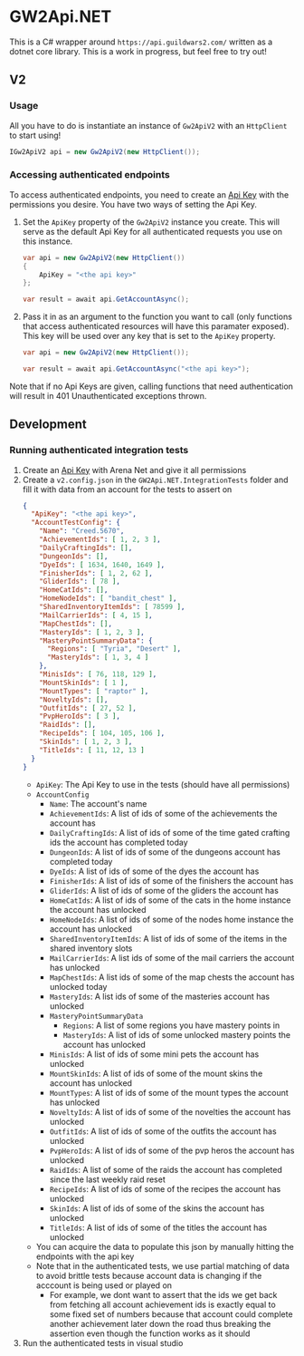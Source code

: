 # GW2Api.NET

This is a C# wrapper around `https://api.guildwars2.com/` written as a dotnet core library. This is a work in progress, but feel free to try out!

## V2

### Usage
All you have to do is instantiate an instance of `Gw2ApiV2` with an `HttpClient` to start using!
```cs
IGw2ApiV2 api = new Gw2ApiV2(new HttpClient());
```

### Accessing authenticated endpoints
To access authenticated endpoints, you need to create an [Api Key](https://wiki.guildwars2.com/wiki/API:API_key) with the permissions you desire. You have two ways of setting the Api Key.
1. Set the `ApiKey` property of the `Gw2ApiV2` instance you create. This will serve as the default Api Key for all authenticated requests you use on this instance.
    ```cs
    var api = new Gw2ApiV2(new HttpClient())
    {
        ApiKey = "<the api key>"
    };

    var result = await api.GetAccountAsync();
    ```
1. Pass it in as an argument to the function you want to call (only functions that access authenticated resources will have this paramater exposed). This key will be used over any key that is set to the `ApiKey` property.
    ```cs
    var api = new Gw2ApiV2(new HttpClient());

    var result = await api.GetAccountAsync("<the api key>");
    ```
Note that if no Api Keys are given, calling functions that need authentication will result in 401 Unauthenticated exceptions thrown.

## Development

### Running authenticated integration tests
1. Create an [Api Key](https://wiki.guildwars2.com/wiki/API:API_key) with Arena Net and give it all permissions
2. Create a `v2.config.json` in the `GW2Api.NET.IntegrationTests` folder and fill it with data from an account for the tests to assert on
    ```json
    {
      "ApiKey": "<the api key>",
      "AccountTestConfig": {
        "Name": "Creed.5670",
        "AchievementIds": [ 1, 2, 3 ],
        "DailyCraftingIds": [],
        "DungeonIds": [],
        "DyeIds": [ 1634, 1640, 1649 ],
        "FinisherIds": [ 1, 2, 62 ],
        "GliderIds": [ 78 ],
        "HomeCatIds": [],
        "HomeNodeIds": [ "bandit_chest" ],
        "SharedInventoryItemIds": [ 78599 ],
        "MailCarrierIds": [ 4, 15 ],
        "MapChestIds": [],
        "MasteryIds": [ 1, 2, 3 ],
        "MasteryPointSummaryData": {
          "Regions": [ "Tyria", "Desert" ],
          "MasteryIds": [ 1, 3, 4 ]
        },
        "MinisIds": [ 76, 118, 129 ],
        "MountSkinIds": [ 1 ],
        "MountTypes": [ "raptor" ],
        "NoveltyIds": [],
        "OutfitIds": [ 27, 52 ],
        "PvpHeroIds": [ 3 ],
        "RaidIds": [],
        "RecipeIds": [ 104, 105, 106 ],
        "SkinIds": [ 1, 2, 3 ],
        "TitleIds": [ 11, 12, 13 ]
      }
    }
    ```
    - `ApiKey`: The Api Key to use in the tests (should have all permissions)
    - `AccountConfig`
        - `Name`: The account's name
        - `AchievementIds`: A list of ids of some of the achievements the account has
        - `DailyCraftingIds`: A list of ids of some of the time gated crafting ids the account has completed today
        - `DungeonIds`: A list of ids of some of the dungeons account has completed today
        - `DyeIds`: A list of ids of some of the dyes the account has
        - `FinisherIds`: A list of ids of some of the finishers the account has
        - `GliderIds`: A list of ids of some of the gliders the account has
        - `HomeCatIds`: A list of ids of some of the cats in the home instance the account has unlocked
        - `HomeNodeIds`: A list of ids of some of the nodes home instance the account has unlocked
        - `SharedInventoryItemIds`: A list of ids of some of the items in the shared inventory slots
        - `MailCarrierIds`: A list ids of some of the mail carriers the account has unlocked
        - `MapChestIds`: A list ids of some of the map chests the account has unlocked today
        - `MasteryIds`: A list ids of some of the masteries account has unlocked
        - `MasteryPointSummaryData`
          - `Regions`: A list of some regions you have mastery points in
          - `MasteryIds`: A list of ids of some unlocked mastery points the account has unlocked
        - `MinisIds`: A list of ids of some mini pets the account has unlocked
        - `MountSkinIds`: A list of ids of some of the mount skins the account has unlocked
        - `MountTypes`: A list of ids of some of the mount types the account has unlocked
        - `NoveltyIds`: A list of ids of some of the novelties the account has unlocked
        - `OutfitIds`: A list of ids of some of the outfits the account has unlocked
        - `PvpHeroIds`: A list of ids of some of the pvp heros the account has unlocked
        - `RaidIds`: A list of some of the raids the account has completed since the last weekly raid reset
        - `RecipeIds`: A list of ids of some of the recipes the account has unlocked
        - `SkinIds`: A list of ids of some of the skins the account has unlocked
        - `TitleIds`: A list of ids of some of the titles the account has unlocked
    - You can acquire the data to populate this json by manually hitting the endpoints with the api key
    - Note that in the authenticated tests, we use partial matching of data to avoid brittle tests because account data is changing if the acccount is being used or played on
        - For example, we dont want to assert that the ids we get back from fetching all account achievement ids is exactly equal to some fixed set of numbers because that account could complete another achievement later down the road thus breaking the assertion even though the function works as it should
3. Run the authenticated tests in visual studio
